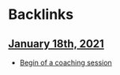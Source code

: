 
# Backlinks
## [January 18th, 2021](<January 18th, 2021.md>)
- [Begin of a coaching session](<Begin of a coaching session.md>)


